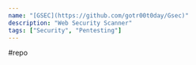 ```yaml
---
name: "[GSEC](https://github.com/gotr00t0day/Gsec)"
description: "Web Security Scanner"
tags: ["Security", "Pentesting"]
---
```

#repo